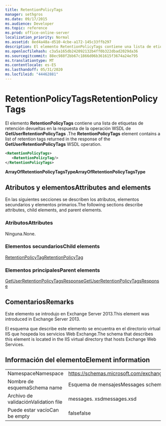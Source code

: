 ```yaml
---
title: RetentionPolicyTags
manager: sethgros
ms.date: 09/17/2015
ms.audience: Developer
ms.topic: reference
ms.prod: office-online-server
localization_priority: Normal
ms.assetid: 8ed4a48a-d510-4cbe-a172-145c33ffb297
description: El elemento RetentionPolicyTags contiene una lista de etiquetas de retención devueltas en la respuesta de la operación WSDL de GetUserRetentionPolicyTags.
ms.openlocfilehash: c3a5a165db242092132b4ff0b322dbad2029da36
ms.sourcegitcommit: 88ec988f2bb67c1866d06b361615f3674a24e795
ms.translationtype: MT
ms.contentlocale: es-ES
ms.lasthandoff: 05/31/2020
ms.locfileid: "44462881"
---
```

# <a name="retentionpolicytags"></a><span data-ttu-id="cfeb7-103">RetentionPolicyTags</span><span class="sxs-lookup"><span data-stu-id="cfeb7-103">RetentionPolicyTags</span></span>

<span data-ttu-id="cfeb7-104">El elemento **RetentionPolicyTags** contiene una lista de etiquetas de retención devueltas en la respuesta de la operación WSDL de **GetUserRetentionPolicyTags** .</span><span class="sxs-lookup"><span data-stu-id="cfeb7-104">The **RetentionPolicyTags** element contains a list of retention tags returned in the response of the **GetUserRetentionPolicyTags** WSDL operation.</span></span> 
  
```XML
<RetentionPolicyTags>
   <RetentionPolicyTag/>
</RetentionPolicyTags>
```

 <span data-ttu-id="cfeb7-105">**ArrayOfRetentionPolicyTagsType**</span><span class="sxs-lookup"><span data-stu-id="cfeb7-105">**ArrayOfRetentionPolicyTagsType**</span></span>
## <a name="attributes-and-elements"></a><span data-ttu-id="cfeb7-106">Atributos y elementos</span><span class="sxs-lookup"><span data-stu-id="cfeb7-106">Attributes and elements</span></span>

<span data-ttu-id="cfeb7-107">En las siguientes secciones se describen los atributos, elementos secundarios y elementos primarios.</span><span class="sxs-lookup"><span data-stu-id="cfeb7-107">The following sections describe attributes, child elements, and parent elements.</span></span>
  
### <a name="attributes"></a><span data-ttu-id="cfeb7-108">Atributos</span><span class="sxs-lookup"><span data-stu-id="cfeb7-108">Attributes</span></span>

<span data-ttu-id="cfeb7-109">Ninguna.</span><span class="sxs-lookup"><span data-stu-id="cfeb7-109">None.</span></span>
  
### <a name="child-elements"></a><span data-ttu-id="cfeb7-110">Elementos secundarios</span><span class="sxs-lookup"><span data-stu-id="cfeb7-110">Child elements</span></span>

[<span data-ttu-id="cfeb7-111">RetentionPolicyTag</span><span class="sxs-lookup"><span data-stu-id="cfeb7-111">RetentionPolicyTag</span></span>](retentionpolicytag.md)
  
### <a name="parent-elements"></a><span data-ttu-id="cfeb7-112">Elementos principales</span><span class="sxs-lookup"><span data-stu-id="cfeb7-112">Parent elements</span></span>

[<span data-ttu-id="cfeb7-113">GetUserRetentionPolicyTagsResponse</span><span class="sxs-lookup"><span data-stu-id="cfeb7-113">GetUserRetentionPolicyTagsResponse</span></span>](getuserretentionpolicytagsresponse.md)
  
## <a name="remarks"></a><span data-ttu-id="cfeb7-114">Comentarios</span><span class="sxs-lookup"><span data-stu-id="cfeb7-114">Remarks</span></span>

<span data-ttu-id="cfeb7-115">Este elemento se introdujo en Exchange Server 2013.</span><span class="sxs-lookup"><span data-stu-id="cfeb7-115">This element was introduced in Exchange Server 2013.</span></span>
  
<span data-ttu-id="cfeb7-116">El esquema que describe este elemento se encuentra en el directorio virtual IIS que hospeda los servicios Web Exchange.</span><span class="sxs-lookup"><span data-stu-id="cfeb7-116">The schema that describes this element is located in the IIS virtual directory that hosts Exchange Web Services.</span></span>
  
## <a name="element-information"></a><span data-ttu-id="cfeb7-117">Información del elemento</span><span class="sxs-lookup"><span data-stu-id="cfeb7-117">Element information</span></span>

|||
|:-----|:-----|
|<span data-ttu-id="cfeb7-118">Namespace</span><span class="sxs-lookup"><span data-stu-id="cfeb7-118">Namespace</span></span>  <br/> |https://schemas.microsoft.com/exchange/services/2006/messages  <br/> |
|<span data-ttu-id="cfeb7-119">Nombre de esquema</span><span class="sxs-lookup"><span data-stu-id="cfeb7-119">Schema name</span></span>  <br/> |<span data-ttu-id="cfeb7-120">Esquema de mensajes</span><span class="sxs-lookup"><span data-stu-id="cfeb7-120">Messages schema</span></span>  <br/> |
|<span data-ttu-id="cfeb7-121">Archivo de validación</span><span class="sxs-lookup"><span data-stu-id="cfeb7-121">Validation file</span></span>  <br/> |<span data-ttu-id="cfeb7-122">messages. xsd</span><span class="sxs-lookup"><span data-stu-id="cfeb7-122">messages.xsd</span></span>  <br/> |
|<span data-ttu-id="cfeb7-123">Puede estar vacío</span><span class="sxs-lookup"><span data-stu-id="cfeb7-123">Can be empty</span></span>  <br/> |<span data-ttu-id="cfeb7-124">false</span><span class="sxs-lookup"><span data-stu-id="cfeb7-124">false</span></span>  <br/> |
   

